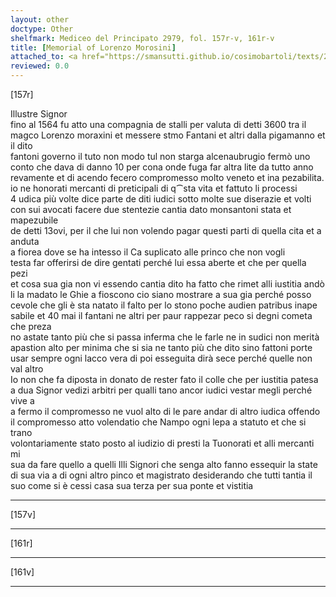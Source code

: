 ```yaml
---
layout: other
doctype: Other
shelfmark: Mediceo del Principato 2979, fol. 157r-v, 161r-v
title: [Memorial of Lorenzo Morosini]
attached_to: <a href="https://smansutti.github.io/cosimobartoli/texts/2979_072/">2979_072</a>
reviewed: 0.0
---
```


[157r]  
  
  
Illustre Signor  
fino al 1564 fu atto una compagnia de stalli per valuta di detti 3600 tra il  
magco Lorenzo moraxini et messere stmo Fantani et altri dalla pigamanno et il dito  
fantoni governo il tuto non modo tul non starga alcenaubrugio fermò uno  
conto che dava di danno 10 per cona onde fuga far altra lite da tutto anno  
revamente et di acendo fecero compromesso molto veneto et ina pezabilita.  
io ne honorati mercanti di preticipali di q⁀sta vita et fattuto li processi  
4 udica più volte dice parte de diti iudici sotto molte sue diserazie et volti  
con sui avocati facere due stentezie cantia dato monsantoni stata et mapezubile  
de detti 13ovi, per il che lui non volendo pagar questi parti di quella cita et a anduta  
a fiorea dove se ha intesso il Ca suplicato alle princo che non vogli  
testa far offerirsi de dire gentati perché lui essa aberte et che per quella pezi  
et cosa sua gia non vi essendo cantia dito ha fatto che rimet alli iustitia andò  
li la madato le Ghie a fioscono cio siano mostrare a sua gia perché posso  
cevole che gli è sta natato il falto per lo stono poche audien patribus inape  
sabile et 40 mai il fantani ne altri per paur rappezar peco si degni cometa che preza  
no astate tanto più che si passa inferma che le farle ne in sudici non merità  
apastion alto per minima che si sia ne tanto più che dito sino fattoni porte  
usar sempre ogni lacco vera di poi esseguita dirà sece perché quelle non val altro  
Io non che fa diposta in donato de rester fato il colle che per iustitia patesa  
a dua Signor vedizi arbitri per qualli tano ancor iudici vestar megli perché vive a  
a fermo il compromesso ne vuol alto di le pare andar di altro iudica offendo  
il compromesso atto volendatio che Nampo ogni lepa a statuto et che si trano  
volontariamente stato posto al iudizio di presti la Tuonorati et alli mercanti mi  
sua da fare quello a quelli Illi Signori che senga alto fanno essequir la state  
di sua via a di ogni altro pinco et magistrato desiderando che tutti tantia il  
suo come si è cessi casa sua terza per sua ponte et vistitia  
  
---  

[157v]  
  
  
  
---  

[161r]  
  
  
  
---  

[161v]  
  
  
  
---  

